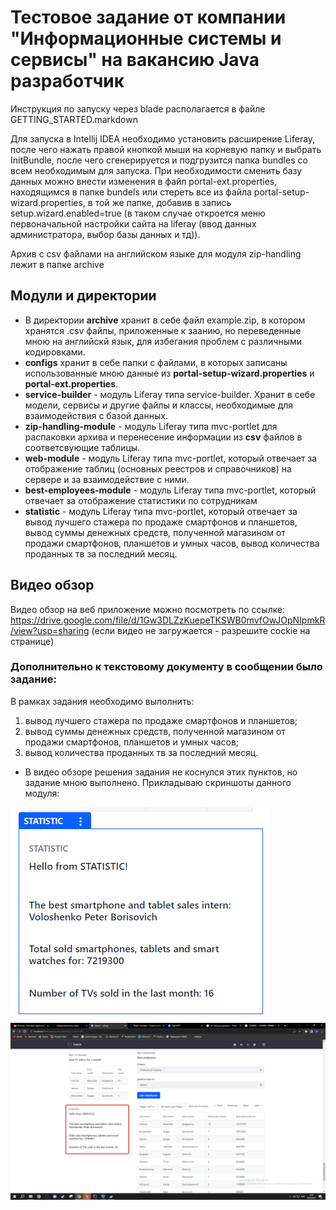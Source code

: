 # Тестовое задание от компании "Информационные системы и сервисы" на вакансию Java разработчик

Инструкция по запуску через blade располагается в файле GETTING_STARTED.markdown

Для запуска в Intellij IDEA необходимо установить расширение Liferay, после чего нажать правой кнопкой мыши на корневую папку и выбрать InitBundle, после чего сгенерируется и подгрузится папка bundles со всем необходимым для запуска. При необходимости сменить базу данных можно внести изменения в файл portal-ext.properties, находящимся в папке bundels или стереть все из файла portal-setup-wizard.properties, в той же папке, добавив в запись setup.wizard.enabled=true (в таком случае откроется меню первоначальной настройки сайта на liferay (ввод данных администратора, выбор базы данных и тд)).

Архив с csv файлами на английском языке для модуля zip-handling лежит в папке archive

## Модули и директории
- В директории **archive** хранит в себе файл example.zip, в котором хранятся .csv файлы, приложенные к заанию, но переведенные мною на английскй язык, для избегания проблем с различными кодировками.
- **configs** хранит в себе папки с файлами, в которых записаны использованные мною данные из **portal-setup-wizard.properties** и **portal-ext.properties**.
- **service-builder** - модуль Liferay типа service-builder. Хранит в себе модели, сервисы и другие файлы и классы, необходимые для взаимодействия с базой данных.
- **zip-handling-module** - модуль Liferay типа mvc-portlet для распаковки архива и перенесение информации из **csv** файлов в соответсвующие таблицы.
- **web-module** - модуль Liferay типа mvc-portlet, который отвечает за отображение таблиц (основных реестров и справочников) на сервере и за взаимодействие с ними.
- **best-employees-module** - модуль Liferay типа mvc-portlet, который отвечает за отображение статистики по сотрудникам
- **statistic** - модуль Liferay типа mvc-portlet, который отвечает за вывод лучшего стажера по продаже смартфонов и планшетов, вывод суммы денежных средств,
полученной магазином от продажи смартфонов, планшетов и умных часов, вывод количества проданных тв за последний месяц.

## Видео обзор
Видео обзор на веб приложение можно посмотреть по ссылке:
https://drive.google.com/file/d/1Gw3DLZzKuepeTKSWB0mvfOwJOpNIpmkR/view?usp=sharing 
(если видео не загружается - разрешите cockie на странице)

### Дополнительно к текстовому документу в сообщении было задание:
В рамках задания необходимо выполнить:
1. вывод лучшего стажера по продаже смартфонов и планшетов;
2. вывод суммы денежных средств, полученной магазином от продажи смартфонов, планшетов и умных часов;
3. вывод количества проданных тв за последний месяц.

- В видео обзоре решения задания не коснулся этих пунктов, но задание мною выполнено. Прикладываю скриншоты данного модуля:

![text](screenshots/1.png)
![text](screenshots/2.png)
